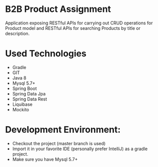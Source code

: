 
# B2B Product Assignment

Application exposing RESTful APIs for carrying out CRUD operations for Product model and RESTful APIs for searching Products by title or description.

# Used Technologies

* Gradle
* GIT
* Java 8
* Mysql 5.7+
* Spring Boot
* Spring Data Jpa
* Spring Data Rest
* Liquibase
* Mockito

# Development Environment:

* Checkout the project (master branch is used)
* Import it in your favorite IDE (personally prefer IntelliJ) as a gradle project.
* Make sure you have Mysql 5.7+